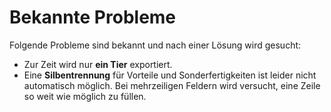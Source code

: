 # Bekannte Probleme

Folgende Probleme sind bekannt und nach einer Lösung wird gesucht: 

* Zur Zeit wird nur **ein Tier** exportiert.
* Eine **Silbentrennung** für Vorteile und Sonderfertigkeiten ist leider nicht automatisch möglich. Bei mehrzeiligen Feldern wird versucht, eine Zeile so weit wie möglich zu füllen.

